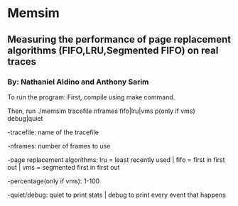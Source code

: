 # Memsim
## Measuring the performance of page replacement algorithms (FIFO,LRU,Segmented FIFO) on real traces 
### By: Nathaniel Aldino and Anthony Sarim

To run the program:
First, compile using make command.


Then, run ./memsim tracefile nframes fifo|lru|vms p(only if vms) debug|quiet  

-tracefile: name of the tracefile

-nframes: number of frames to use 

-page replacement algorithms: lru = least recently used | fifo = first in first out | vms = segmented first in first out

-percentage(only if vms): 1-100 

-quiet/debug: quiet to print stats | debug to print every event that happens 
